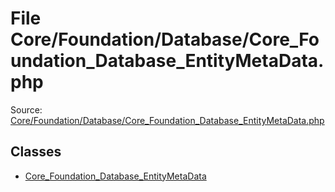 File Core/Foundation/Database/Core_Foundation_Database_EntityMetaData.php
=========

Source: [Core/Foundation/Database/Core_Foundation_Database_EntityMetaData.php](https://github.com/PrestaShop/PrestaShop/blob/1.6.1.3/Core/Foundation/Database/Core_Foundation_Database_EntityMetaData.php)


Classes
-------

* [Core_Foundation_Database_EntityMetaData](class.Core_Foundation_Database_EntityMetaData.md)

